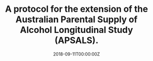 ﻿---
title: "A protocol for the extension of the Australian Parental Supply of Alcohol Longitudinal Study (APSALS)."
authors:
- Wing See Yuen
- Amy Peacock
- admin
- Alexandra Aiken
- Louisa Degenhardt
- Veronica Boland
- Tiarani Dixon
- Kypros Kypr
- John Horwood
- Raimondo Bruno
- Jim McCambridge
- Monika Wadolowski
- Jackob Najman
- Delyse Hutchinson
- Tim Slade
- Nyanda McBride
- Richard P Mattick
date: "2018-09-11T00:00:00Z"
doi: []
url_source: "https://ndarc.med.unsw.edu.au/sites/default/files/ndarc/resources/NDARC%20Technical%20Report%20340.pdf"
abstract: []
featured: false
image:
  caption: 'Image credit: [**GETTY IMAGES**]'
  focal_point: ""
  preview_only: false
projects:
- APSALS
publication: 'NDARC Technical Report No. 340'
publication_short: ""
publication_types:
- "4"
publishDate: "2018-09-11T00:00:00Z"
summary: A report describing the protocol for the extension of the APSALS longitudinal cohort study.
tags:
- Alcohol
- Adolescence
- Longitudinal cohort study
---
